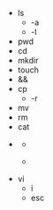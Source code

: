 - ls
  - -a
  - -l
- pwd
- cd
- mkdir
- touch
- &&
- cp
  - -r
- mv
- rm
- cat
- >
  - >
  - >>
- vi
  - i
  - esc
